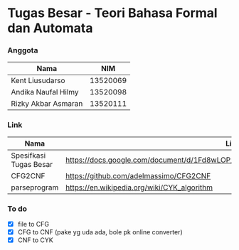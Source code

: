 # Tugas Besar - Teori Bahasa Formal dan Automata

### Anggota

| Nama                | NIM      |
| ------------------- | -------- |
| Kent Liusudarso     | 13520069 |
| Andika Naufal Hilmy | 13520098 |
| Rizky Akbar Asmaran | 13520111 |

### Link

| Nama                   | Link                                                                                 |
| ---------------------- | ------------------------------------------------------------------------------------ |
| Spesifkasi Tugas Besar | https://docs.google.com/document/d/1Fd8wLOP_GzJ66atpw1yK1_S1dLCFQcKFTgnePFHql7Y/edit |
| CFG2CNF                | https://github.com/adelmassimo/CFG2CNF                                               |
| parseprogram           | https://en.wikipedia.org/wiki/CYK_algorithm                                     |

### To do

- [x] file to CFG
- [x] CFG to CNF (pake yg uda ada, bole pk online converter)
- [x] CNF to CYK
